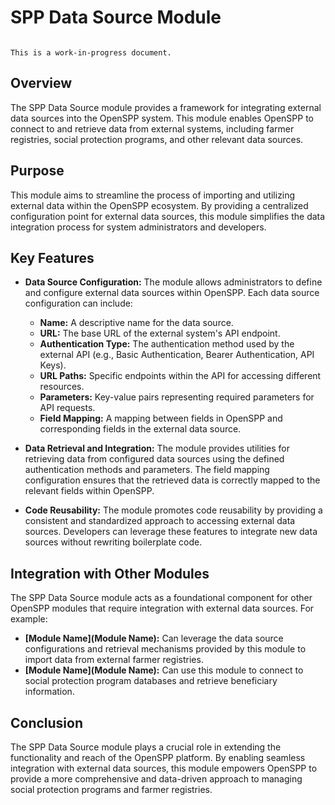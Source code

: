# SPP Data Source Module

```{warning}

This is a work-in-progress document.
```

## Overview

The SPP Data Source module provides a framework for integrating external data sources into the OpenSPP system. This module enables OpenSPP to connect to and retrieve data from external systems, including farmer registries, social protection programs, and other relevant data sources.

## Purpose

This module aims to streamline the process of importing and utilizing external data within the OpenSPP ecosystem. By providing a centralized configuration point for external data sources, this module simplifies the data integration process for system administrators and developers.

## Key Features

- **Data Source Configuration:** The module allows administrators to define and configure external data sources within OpenSPP. Each data source configuration can include:
    - **Name:** A descriptive name for the data source.
    - **URL:** The base URL of the external system's API endpoint.
    - **Authentication Type:** The authentication method used by the external API (e.g., Basic Authentication, Bearer Authentication, API Keys).
    - **URL Paths:** Specific endpoints within the API for accessing different resources.
    - **Parameters:** Key-value pairs representing required parameters for API requests.
    - **Field Mapping:** A mapping between fields in OpenSPP and corresponding fields in the external data source.

- **Data Retrieval and Integration:** The module provides utilities for retrieving data from configured data sources using the defined authentication methods and parameters. The field mapping configuration ensures that the retrieved data is correctly mapped to the relevant fields within OpenSPP.

- **Code Reusability:** The module promotes code reusability by providing a consistent and standardized approach to accessing external data sources. Developers can leverage these features to integrate new data sources without rewriting boilerplate code.

## Integration with Other Modules

The SPP Data Source module acts as a foundational component for other OpenSPP modules that require integration with external data sources. For example:

- **[Module Name](Module Name):** Can leverage the data source configurations and retrieval mechanisms provided by this module to import data from external farmer registries.
- **[Module Name](Module Name):** Can use this module to connect to social protection program databases and retrieve beneficiary information.

## Conclusion

The SPP Data Source module plays a crucial role in extending the functionality and reach of the OpenSPP platform. By enabling seamless integration with external data sources, this module empowers OpenSPP to provide a more comprehensive and data-driven approach to managing social protection programs and farmer registries. 
